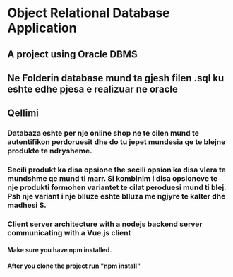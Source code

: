 # Object Relational Database Application

## A project using Oracle DBMS

## Ne Folderin database mund ta gjesh filen .sql ku eshte edhe pjesa e realizuar ne oracle

## Qellimi

### Databaza eshte per nje online shop ne te cilen mund te autentifikon perdoruesit dhe do tu jepet mundesia qe te blejne produkte te ndrysheme.

### Secili produkt ka disa opsione the secili opsion ka disa vlera te mundshme qe mund ti marr. Si kombinim i disa opsioneve te nje produkti formohen variantet te cilat peroduesi mund ti blej. Psh nje variant i nje blluze eshte blluza me ngjyre te kalter dhe madhesi S.

### Client server architecture with a nodejs backend server communicating with a Vue.js client

#### Make sure you have npm installed. 
#### After you clone the project run "npm install"
